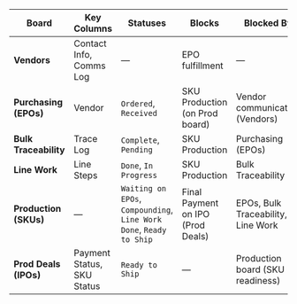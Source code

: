 | **Board**           | **Key Columns**                               | **Statuses**                                 | **Blocks**                      | **Blocked By**                      |
|---------------------|-----------------------------------------------|----------------------------------------------|----------------------------------|--------------------------------------|
| **Vendors**         | Contact Info, Comms Log                      | —                                            | EPO fulfillment                  | —                                    |
| **Purchasing (EPOs)** | Vendor                                        | `Ordered`, `Received`                        | SKU Production (on Prod board)   | Vendor communication (Vendors)      |
| **Bulk Traceability** | Trace Log                                     | `Complete`, `Pending`                        | SKU Production                   | Purchasing (EPOs)                    |
| **Line Work**       | Line Steps                                    | `Done`, `In Progress`                        | SKU Production                   | Bulk Traceability                    |
| **Production (SKUs)** | —                                             | `Waiting on EPOs`, `Compounding`, `Line Work Done`, `Ready to Ship` | Final Payment on IPO (Prod Deals) | EPOs, Bulk Traceability, Line Work |
| **Prod Deals (IPOs)** | Payment Status, SKU Status                    | `Ready to Ship`                              | —                                | Production board (SKU readiness)     |
